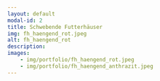 ```yaml
---
layout: default
modal-id: 2
title: Schwebende Futterhäuser
img: fh_haengend_rot.jpeg
alt: fh_haengend_rot
description:
images:
    - img/portfolio/fh_haengend_rot.jpeg
    - img/portfolio/fh_haengend_anthrazit.jpeg
---
```

